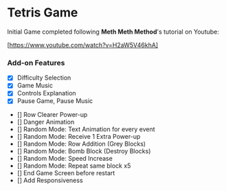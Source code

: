 # Tetris Game

Initial Game completed following **Meth Meth Method**'s tutorial on Youtube:

[https://www.youtube.com/watch?v=H2aW5V46khA]

### Add-on Features

- [x] Difficulty Selection
- [x] Game Music
- [x] Controls Explanation
- [x] Pause Game, Pause Music
- [] Row Clearer Power-up
- [] Danger Animation
- [] Random Mode: Text Animation for every event
- [] Random Mode: Receive 1 Extra Power-up
- [] Random Mode: Row Addition (Grey Blocks)
- [] Random Mode: Bomb Block (Destroy Blocks)
- [] Random Mode: Speed Increase
- [] Random Mode: Repeat same block x5
- [] End Game Screen before restart
- [] Add Responsiveness
